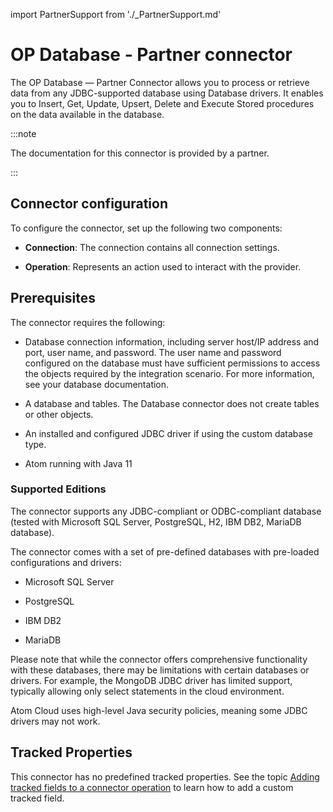 import PartnerSupport from './_PartnerSupport.md'

# OP Database - Partner connector

<head>
  <meta name="guidename" content="Integration"/>
  <meta name="context" content="GUID-0e1d3fcb-4ae7-4df0-bd37-9a6cb4406c5d"/>
</head>

<PartnerSupport />

The OP Database — Partner Connector allows you to process or retrieve data from any JDBC-supported database using Database drivers. It enables you to Insert, Get, Update, Upsert, Delete and Execute Stored procedures on the data available in the database.

:::note

The documentation for this connector is provided by a partner.

:::

## Connector configuration

To configure the connector, set up the following two components:

* **Connection**: The connection contains all connection settings.

* **Operation**: Represents an action used to interact with the provider.

## Prerequisites

The connector requires the following:

* Database connection information, including server host/IP address and port, user name, and password. The user name and password configured on the database must have sufficient permissions to access the objects required by the integration scenario. For more information, see your database documentation.

* A database and tables. The Database connector does not create tables or other objects.

* An installed and configured JDBC driver if using the custom database type.

* Atom running with Java 11

### **Supported Editions**

The connector supports any JDBC-compliant or ODBC-compliant database (tested with Microsoft SQL Server, PostgreSQL, H2, IBM DB2, MariaDB database).

The connector comes with a set of pre-defined databases with pre-loaded configurations and drivers:

* Microsoft SQL Server

* PostgreSQL

* IBM DB2

* MariaDB

Please note that while the connector offers comprehensive functionality with these databases, there may be limitations with certain databases or drivers. For example, the MongoDB JDBC driver has limited support, typically allowing only select statements in the cloud environment.

Atom Cloud uses high-level Java security policies, meaning some JDBC drivers may not work.

## Tracked Properties

This connector has no predefined tracked properties. See the topic [Adding tracked fields to a connector operation](../../Integration/Process%20building/t-atm-Adding_tracked_fields_to_a_connector_operation_f71821dd-95ee-4ebd-bfc9-3333262f56f6.md) to learn how to add a custom tracked field.